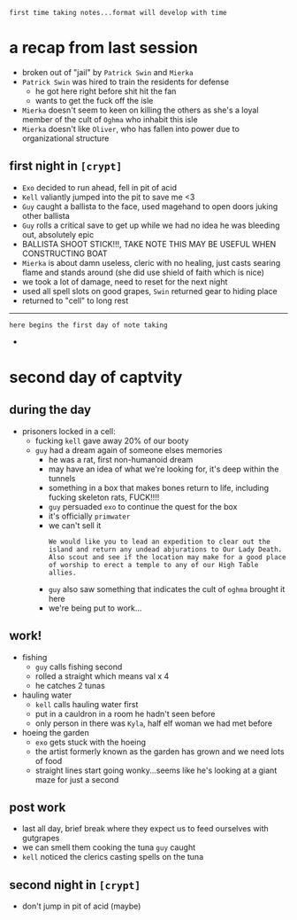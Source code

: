 ```
first time taking notes...format will develop with time
```
# a recap from last session
- broken out of "jail" by `Patrick Swin` and `Mierka`
- `Patrick Swin` was hired to train the residents for defense
    - he got here right before shit hit the fan
    - wants to get the fuck off the isle
- `Mierka` doesn't seem to keen on killing the others as she's a loyal member of the cult of `Oghma` who inhabit this isle
- `Mierka` doesn't like `Oliver`, who has fallen into power due to organizational structure

## first night in `[crypt]` 
- `Exo` decided to run ahead, fell in pit of acid
- `Kell` valiantly jumped into the pit to save me <3
- `Guy` caught a ballista to the face, used magehand to open doors juking other ballista
- `Guy` rolls a critical save to get up while we had no idea he was bleeding out, absolutely epic
- BALLISTA SHOOT STICK!!!, TAKE NOTE THIS MAY BE USEFUL WHEN CONSTRUCTING BOAT
- `Mierka` is about damn useless, cleric with no healing, just casts searing flame and stands around (she did use shield of faith which is nice)
- we took a lot of damage, need to reset for the next night
- used all spell slots on good grapes, `Swin` returned gear to hiding place
- returned to "cell" to long rest

---

```
here begins the first day of note taking
```

- 

# second day of captvity
## during the day
- prisoners locked in a cell:
    - fucking `kell` gave away 20% of our booty
    - `guy` had a dream again of someone elses memories
        - he was a rat, first non-humanoid dream
        - may have an idea of what we're looking for, it's deep within the tunnels
        - something in a box that makes bones return to life, including fucking skeleton rats, FUCK!!!!
        - `guy` persuaded `exo` to continue the quest for the box
        - it's officially `primwater`
        - we can't sell it
            ```
            We would like you to lead an expedition to clear out the island and return any undead abjurations to Our Lady Death. Also scout and see if the location may make for a good place of worship to erect a temple to any of our High Table allies.
            ```
        - `guy` also saw something that indicates the cult of `oghma` brought it here
        - we're being put to work...
## work!
- fishing
    - `guy` calls fishing second
    - rolled a straight which means val x 4
    - he catches 2 tunas
- hauling water
    - `kell` calls hauling water first
    - put in a cauldron in a room he hadn't seen before
    - only person in there was `Kyla`, half elf woman we had met before
- hoeing the garden
    - `exo` gets stuck with the hoeing
    - the artist formerly known as the garden has grown and we need lots of food
    - straight lines start going wonky...seems like he's looking at a giant maze for just a second

## post work
- last all day, brief break where they expect us to feed ourselves with gutgrapes
- we can smell them cooking the tuna `guy` caught
- `kell` noticed the clerics casting spells on the tuna



## second night in `[crypt]`
- don't jump in pit of acid (maybe)

